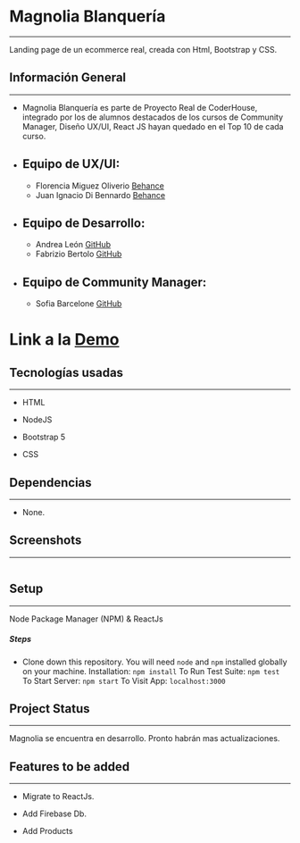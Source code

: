 Magnolia Blanquería
================

* * *

Landing page de un ecommerce real, creada con Html, Bootstrap y CSS.

Información General
-------------------

* * *

*  Magnolia Blanquería es parte de Proyecto Real de CoderHouse, integrado por los de     alumnos destacados de los cursos de Community Manager, Diseño UX/UI, React JS  hayan quedado en el Top 10 de cada curso.

 *  Equipo de UX/UI:
    -
    * Florencia Miguez Oliverio [Behance](https://www.behance.net/florenciamiguez)
    * Juan Ignacio Di Bennardo [Behance](https://www.behance.net/juanignacio6)

*  Equipo de Desarrollo:
    -
    * Andrea León [GitHub](https://github.com/AndreaLeonFandinoE)
    * Fabrizio Bertolo [GitHub](https://www.behance.net/juanignacio6)

*  Equipo de Community Manager:
    -
    * Sofia Barcelone [GitHub]()


  Link a la [Demo](https://fabrizionb.github.io/Magnolia/)
  =  

Tecnologías usadas
-----------------

* * *

*   HTML

*   NodeJS

*   Bootstrap 5

*   CSS


Dependencias 
-------------

* * *

*   None.



Screenshots
-----------

* * *

![]()

Setup
-----

* * *

Node Package Manager (NPM) & ReactJs

##### Steps

*   Clone down this repository. You will need `node` and `npm` installed globally on your machine. Installation: `npm install` To Run Test Suite: `npm test` To Start Server: `npm start` To Visit App: `localhost:3000`

Project Status
--------------

* * *

Magnolia se encuentra en desarrollo. Pronto habrán mas actualizaciones.

Features to be added
--------------------------

* * *

*   Migrate to ReactJs.

*   Add Firebase Db.

*   Add Products

